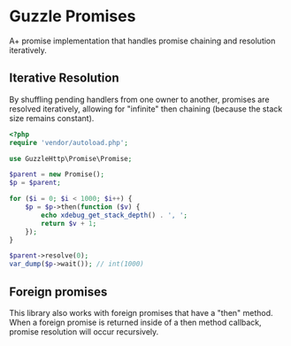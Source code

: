 # Guzzle Promises

A+ promise implementation that handles promise chaining and resolution
iteratively.

## Iterative Resolution

By shuffling pending handlers from one owner to another, promises are resolved
iteratively, allowing for "infinite" then chaining (because the stack size
remains constant).

```php
<?php
require 'vendor/autoload.php';

use GuzzleHttp\Promise\Promise;

$parent = new Promise();
$p = $parent;

for ($i = 0; $i < 1000; $i++) {
    $p = $p->then(function ($v) {
        echo xdebug_get_stack_depth() . ', ';
        return $v + 1;
    });
}

$parent->resolve(0);
var_dump($p->wait()); // int(1000)
```

## Foreign promises

This library also works with foreign promises that have a "then" method. When
a foreign promise is returned inside of a then method callback, promise
resolution will occur recursively.
